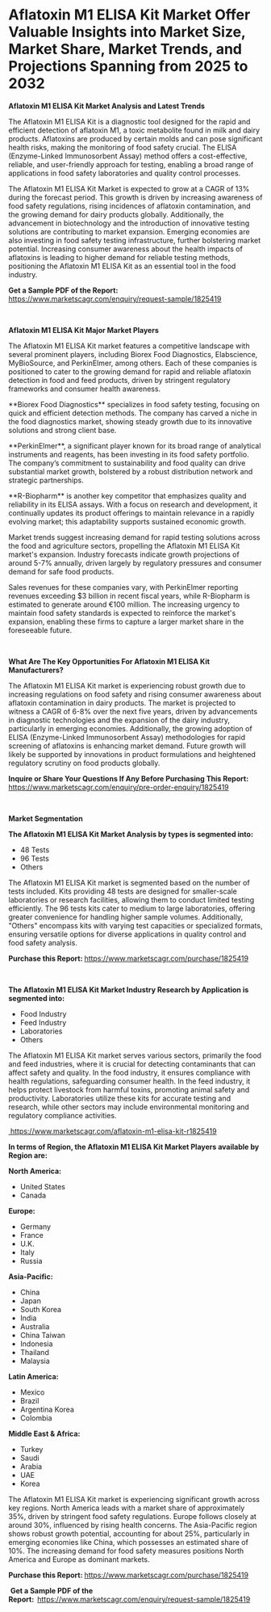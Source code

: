 <p><h1>Aflatoxin M1 ELISA Kit Market Offer Valuable Insights into Market Size, Market Share, Market Trends, and Projections Spanning from 2025 to 2032</h1></p><p><strong>Aflatoxin M1 ELISA Kit Market Analysis and Latest Trends</strong></p>
<p><p>The Aflatoxin M1 ELISA Kit is a diagnostic tool designed for the rapid and efficient detection of aflatoxin M1, a toxic metabolite found in milk and dairy products. Aflatoxins are produced by certain molds and can pose significant health risks, making the monitoring of food safety crucial. The ELISA (Enzyme-Linked Immunosorbent Assay) method offers a cost-effective, reliable, and user-friendly approach for testing, enabling a broad range of applications in food safety laboratories and quality control processes.</p><p>The Aflatoxin M1 ELISA Kit Market is expected to grow at a CAGR of 13% during the forecast period. This growth is driven by increasing awareness of food safety regulations, rising incidences of aflatoxin contamination, and the growing demand for dairy products globally. Additionally, the advancement in biotechnology and the introduction of innovative testing solutions are contributing to market expansion. Emerging economies are also investing in food safety testing infrastructure, further bolstering market potential. Increasing consumer awareness about the health impacts of aflatoxins is leading to higher demand for reliable testing methods, positioning the Aflatoxin M1 ELISA Kit as an essential tool in the food industry.</p></p>
<p><strong>Get a Sample PDF of the Report:&nbsp;</strong> <a href="https://www.marketscagr.com/enquiry/request-sample/1825419?utm_campaign=3498&utm_medium=2&utm_source=Github&utm_content=ia&utm_term=13042025&utm_id=aflatoxin-m1-elisa-kit">https://www.marketscagr.com/enquiry/request-sample/1825419</a></p>
<p>&nbsp;</p>
<p><strong>Aflatoxin M1 ELISA Kit Major Market Players</strong></p>
<p><p>The Aflatoxin M1 ELISA Kit market features a competitive landscape with several prominent players, including Biorex Food Diagnostics, Elabscience, MyBioSource, and PerkinElmer, among others. Each of these companies is positioned to cater to the growing demand for rapid and reliable aflatoxin detection in food and feed products, driven by stringent regulatory frameworks and consumer health awareness.</p><p>**Biorex Food Diagnostics** specializes in food safety testing, focusing on quick and efficient detection methods. The company has carved a niche in the food diagnostics market, showing steady growth due to its innovative solutions and strong client base.</p><p>**PerkinElmer**, a significant player known for its broad range of analytical instruments and reagents, has been investing in its food safety portfolio. The company’s commitment to sustainability and food quality can drive substantial market growth, bolstered by a robust distribution network and strategic partnerships.</p><p>**R-Biopharm** is another key competitor that emphasizes quality and reliability in its ELISA assays. With a focus on research and development, it continually updates its product offerings to maintain relevance in a rapidly evolving market; this adaptability supports sustained economic growth.</p><p>Market trends suggest increasing demand for rapid testing solutions across the food and agriculture sectors, propelling the Aflatoxin M1 ELISA Kit market's expansion. Industry forecasts indicate growth projections of around 5-7% annually, driven largely by regulatory pressures and consumer demand for safe food products.</p><p>Sales revenues for these companies vary, with PerkinElmer reporting revenues exceeding $3 billion in recent fiscal years, while R-Biopharm is estimated to generate around €100 million. The increasing urgency to maintain food safety standards is expected to reinforce the market's expansion, enabling these firms to capture a larger market share in the foreseeable future.</p></p>
<p>&nbsp;</p>
<p><strong>What Are The Key Opportunities For Aflatoxin M1 ELISA Kit Manufacturers?</strong></p>
<p><p>The Aflatoxin M1 ELISA Kit market is experiencing robust growth due to increasing regulations on food safety and rising consumer awareness about aflatoxin contamination in dairy products. The market is projected to witness a CAGR of 6-8% over the next five years, driven by advancements in diagnostic technologies and the expansion of the dairy industry, particularly in emerging economies. Additionally, the growing adoption of ELISA (Enzyme-Linked Immunosorbent Assay) methodologies for rapid screening of aflatoxins is enhancing market demand. Future growth will likely be supported by innovations in product formulations and heightened regulatory scrutiny on food products globally.</p></p>
<p><strong>Inquire or Share Your Questions If Any Before Purchasing This Report:</strong> <a href="https://www.marketscagr.com/enquiry/pre-order-enquiry/1825419?utm_campaign=3498&utm_medium=2&utm_source=Github&utm_content=ia&utm_term=13042025&utm_id=aflatoxin-m1-elisa-kit">https://www.marketscagr.com/enquiry/pre-order-enquiry/1825419</a></p>
<p>&nbsp;</p>
<p><strong>Market Segmentation</strong></p>
<p><strong>The Aflatoxin M1 ELISA Kit Market Analysis by types is segmented into:</strong></p>
<p><ul><li>48 Tests</li><li>96 Tests</li><li>Others</li></ul></p>
<p><p>The Aflatoxin M1 ELISA Kit market is segmented based on the number of tests included. Kits providing 48 tests are designed for smaller-scale laboratories or research facilities, allowing them to conduct limited testing efficiently. The 96 tests kits cater to medium to large laboratories, offering greater convenience for handling higher sample volumes. Additionally, "Others" encompass kits with varying test capacities or specialized formats, ensuring versatile options for diverse applications in quality control and food safety analysis.</p></p>
<p><strong>Purchase this Report:&nbsp;</strong><a href="https://www.marketscagr.com/purchase/1825419?utm_campaign=3498&utm_medium=2&utm_source=Github&utm_content=ia&utm_term=13042025&utm_id=aflatoxin-m1-elisa-kit">https://www.marketscagr.com/purchase/1825419</a></p>
<p>&nbsp;</p>
<p><strong>The Aflatoxin M1 ELISA Kit Market Industry Research by Application is segmented into:</strong></p>
<p><ul><li>Food Industry</li><li>Feed Industry</li><li>Laboratories</li><li>Others</li></ul></p>
<p><p>The Aflatoxin M1 ELISA Kit market serves various sectors, primarily the food and feed industries, where it is crucial for detecting contaminants that can affect safety and quality. In the food industry, it ensures compliance with health regulations, safeguarding consumer health. In the feed industry, it helps protect livestock from harmful toxins, promoting animal safety and productivity. Laboratories utilize these kits for accurate testing and research, while other sectors may include environmental monitoring and regulatory compliance activities.</p></p>
<p><a href="https://www.marketscagr.com/aflatoxin-m1-elisa-kit-r1825419?utm_campaign=3498&utm_medium=2&utm_source=Github&utm_content=ia&utm_term=13042025&utm_id=aflatoxin-m1-elisa-kit">&nbsp;https://www.marketscagr.com/aflatoxin-m1-elisa-kit-r1825419</a></p>
<p><strong>In terms of Region, the Aflatoxin M1 ELISA Kit Market Players available by Region are:</strong></p>
<p>
    <p> <strong> North America: </strong>
        <ul>
            <li>United States</li>
            <li>Canada</li>
        </ul>
        </p> 
    <p> <strong> Europe: </strong>
        <ul>
            <li>Germany</li>
            <li>France</li>
            <li>U.K.</li>
            <li>Italy</li>
            <li>Russia</li>
        </ul>
        </p> 
    <p> <strong> Asia-Pacific: </strong>
        <ul>
            <li>China</li>
            <li>Japan</li>
            <li>South Korea</li>
            <li>India</li>
            <li>Australia</li>
            <li>China Taiwan</li>
            <li>Indonesia</li>
            <li>Thailand</li>
            <li>Malaysia</li>
        </ul>
        </p> 
    <p> <strong> Latin America: </strong>
        <ul>
            <li>Mexico</li>
            <li>Brazil</li>
            <li>Argentina Korea</li>
            <li>Colombia</li>
        </ul>
        </p> 
    <p> <strong> Middle East & Africa: </strong>
        <ul>
            <li>Turkey</li>
            <li>Saudi</li>
            <li>Arabia</li>
            <li>UAE</li>
            <li>Korea</li>
        </ul>
    </p>
    </p>
<p><p>The Aflatoxin M1 ELISA Kit market is experiencing significant growth across key regions. North America leads with a market share of approximately 35%, driven by stringent food safety regulations. Europe follows closely at around 30%, influenced by rising health concerns. The Asia-Pacific region shows robust growth potential, accounting for about 25%, particularly in emerging economies like China, which possesses an estimated share of 10%. The increasing demand for food safety measures positions North America and Europe as dominant markets.</p></p>
<p><strong>Purchase this Report: </strong><a href="https://www.marketscagr.com/purchase/1825419?utm_campaign=3498&utm_medium=2&utm_source=Github&utm_content=ia&utm_term=13042025&utm_id=aflatoxin-m1-elisa-kit">https://www.marketscagr.com/purchase/1825419</a></p>
<p>&nbsp;<strong>Get a Sample PDF of the Report:&nbsp;&nbsp;</strong><a href="https://www.marketscagr.com/enquiry/request-sample/1825419?utm_campaign=3498&utm_medium=2&utm_source=Github&utm_content=ia&utm_term=13042025&utm_id=aflatoxin-m1-elisa-kit">https://www.marketscagr.com/enquiry/request-sample/1825419</a></p>
<p><strong></strong></p>
<p><p></p><p></p><p></p></p>